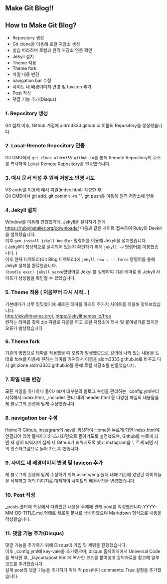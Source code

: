 ## Make Git Blog!! 

## How to Make Git Blog?  

- Repository 생성   
- Git clone을 이용해 로컬 저장소 생성
- 실습 따라하며 로컬과 원격 저장소 연동 확인
- Jekyll 설치
- Theme 적용 
- Theme fork
- 파일 내용 변경
- navigation bar 수정
- 사이트 내 배경이미지 변경 및 favicon 추가
- Post 작성
- 댓글 기능 추가(Disqus)

### 1. Repository 생성  
Git 설치 이후, Github 계정에 aldrn3333.github.io 이름의 Repository를 생성했습니다.  

### 2. Local-Remote Repository 연동  
Git CMD에서 `git clone aldrn333.github.io`를 통해 Remote Repository의 주소를 복사하여 Local-Remote Repository를 연동했습니다.

### 3. 예시 문서 작성 후 원격 저장소 반영 시도
VS code를 이용해 예시 파일(index.html) 작성한 후,   
Git CMD에서 git add, git commit -m "", git push를 이용해 원격 저장소에 연동

### 4. Jekyll 설치  
Window를 이용해 진행했기에, Jekyll을 설치하기 전에 https://rubyinstaller.org/downloads/ 다음과 같은 사이트 접속하여 Ruby와 Devkit을 설치했습니다.  
이후 `gem install jekyll bundler` 명령어를 이용해 Jekyll을 설치했습니다.   
( Jekyll이 정상적으로 설치되어 있는지 확인하기 위해 `jekyll -v` 명령어를 이용했습니다. )  
이후 현재 디렉토리(Git Blog 디렉토리)에 `jekyll new . -- force` 명령어를 통해 Jekyll 설치를 완료했습니다.    
`(bundle exec) jekyll serve`명령어로 Jekyll를 실행하여 기본 테마로 된 Jekyll 사이트가 생성됨을 확인할 수 있었습니다.   

### 5. Theme 적용 ( 처음부터 다시 시작.. ) 
기본테마가 너무 밋밋했기에 새로운 태마를 아래의 두가지 사이트를 이용해 찾아보았습니다.    
http://jekyllthemes.org/, https://jekyllthemes.io/free      
원하는 테마를 찾아 zip 파일로 다운을 하고 로컬 저장소에 복사 및 붙여넣기를 했지만 오류가 발생했습니다

### 6. Theme fork
기존의 방법으로 테마를 적용했을 때 오류가 발생했으므로 강의에 나와 있는 내용을 토대로 fork를 이용해 원하는 테마를 가져와서 이름을 aldrn3333.github.io로 바꾸고 다시 git clone aldrn3333.github.io를 통해 로컬 저장소를 만들었습니다.

### 7. 파일 내용 변경 
모든 파일을 하나하나 들어가보며 대부분의 블로그 속성을 관리하는 _config.yml부터 시작해서 index.html, _includes 폴더 내의 header.html 등 다양한 파일의 내용들을 제 블로그의 컨셉에 맞게 수정했습니다.

### 8. navigation bar 수정
Home과 Github, instagram의 nav를 생성하여 Home을 누르게 되면 index.html에 연결되어 있어 홈페이지의 초기화면으로 돌아가도록 설정했으며, Github를 누르게 되면 새 창이 띄워지며 실제 제 Github가 띄워지도록 했고 instagram을 누르게 되면 저의 인스타그램으로 들어 가도록 했습니다.

### 9. 사이트 내 배경이미지 변경 및 favicon 추가
제 블로그의 컨셉에 맞게 수정하기 위해 assets/img 폴더 내애 기존에 있었던 이미지들을 삭제하고 저의 이미지로 대체하여 사이트의 배경사진을 변경했습니다.    
  

### 10. Post 작성
_posts 폴더에 특강에서 다뤄줬던 내용을 주제에 관해 post를 작성했습니다.YYYY-MM-DD-TITLE.md 형태로 새로운 문서를 생성하였으며 Markdown 형식으로 내용을 작성했습니다.   

### 11. 댓글 기능 추가(Disqus) 
댓글 기능을 추가하기 위해 Disqus에 가입 및 세팅을 진행했습니다.   
이후 _config.yml에 key-vale를 추가했으며, disqus 홈페이지에서 Universal Code를 복사한 후, _layouts/post.html에 복사한 코드를 붙여넣고 강의자료를 참고해 일부 코드를 추가했습니다.  
실제 post의 댓글 기능을 추가하기 위해 각 post마다 comments: True 설정을 추가했습니다.  

